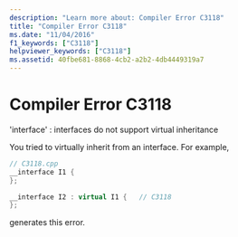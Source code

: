 ```yaml
---
description: "Learn more about: Compiler Error C3118"
title: "Compiler Error C3118"
ms.date: "11/04/2016"
f1_keywords: ["C3118"]
helpviewer_keywords: ["C3118"]
ms.assetid: 40fbe681-8868-4cb2-a2b2-4db4449319a7
---
```

# Compiler Error C3118

'interface' : interfaces do not support virtual inheritance

You tried to virtually inherit from an interface. For example,

```cpp
// C3118.cpp
__interface I1 {
};

__interface I2 : virtual I1 {   // C3118
};
```

generates this error.

